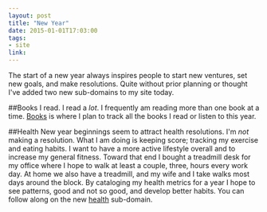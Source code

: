 ```yaml
---
layout: post
title: "New Year"
date: 2015-01-01T17:03:00
tags:
- site
link:
---
```

The start of a new year always inspires people to start new ventures, set new goals, and make resolutions. Quite without prior planning or thought I've added two new sub-domains to my site today.

##Books
I read. I read a _lot_. I frequently am reading more than one book at a time. [Books](http://books.zanshin.net "Books") is where I plan to track all the books I read or listen to this year. 

##Health
New year beginnings seem to attract health resolutions. I'm *not* making a resolution. What I am doing is keeping score; tracking my exercise and eating habits. I want to have a more active lifestyle overall and to increase my general fitness. Toward that end I bought a treadmill desk for my office where I hope to walk at least a couple, three, hours every work day. At home we also have a treadmill, and my wife and I take walks most days around the block. By cataloging my health metrics for a year I hope to see patterns, good and not so good, and develop better habits. You can follow along on the new [health](http://health.zanshin.net "Health") sub-domain.


